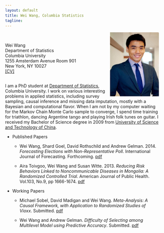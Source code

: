 ```yaml
---
layout: default
title: Wei Wang, Columbia Statistics 
tagline: 
---
```

<img src="figures/ssw.jpg" style="float:right" width="160" height="210" />
</p><br><br>
Wei Wang <br>
Department of Statistics<br>
Columbia University<br>
1255 Amsterdam Avenue Room 901<br>
New York, NY 10027
<br>
<a href="CV_WeiWang.pdf">[CV]</a><br><br></p>

<p>I am a PhD student at <a href="http://stat.columbia.edu">Department of
Statistics</a>, Columbia University. I work on various interesting problems in
applied statistics, including survey sampling, causal inference and missing data
imputation, mostly with a Bayesian and computational flavor. When I am not by my
computer waiting for the Markov Chain Monte Carlo sample to converge, I spend
time training for triathlon, dancing Argentine tango and playing Irish folk tunes
on guitar. I received my Bachelor of Science degree in 2009 from <a
href="http://en.ustc.edu.cn/">University of Science and Technology of
China</a>. </p>


* Published Papers
   - Wei Wang, Shard Goel, David Rothschild and Andrew Gelman. 2014. _Forecasting
     Elections  with Non-Representative Poll_. International Journal of
     Forecasting. Forthcoming. [pdf](research/forecasting-with-nonrepresentative-polls.pdf)

   - Aira Toivgoo, Wei Wang and Susan Witte. 2013.  _Reducing Risk
Behaviors Linked to Noncommunicable Diseases in Mongolia: A Randomized Controlled
Trial_. American Journal of Public Health. Vol.103, No.9, pp 1666-1674.
[pdf](research/reducing-risk-behaviros-linked-to-noncommunicable-diseases.pdf)

* Working Papers
  - Michael Sobel, David Madigan and Wei Wang. _Meta-Analysis: A Causal Framework, with Application to Randomized Studies of Vioxx_. Submitted. [pdf](research/Meta-Analysis-A-Causal-Framework.pdf)

  - Wei Wang and Andrew Gelman. _Difficulty of Selecting among Multilevel Model
    using Predictive Accuracy_. Submitted. [pdf](research/xval.pdf)


<!--  - Wei Wang, Ben Goodrich, Jonathan Kropko and Andrew Gelman. _Iterative Conditional Imputation of Time-Series Cross-Section Data._ In preparation. 
      - Wei Wang, Michael Sobel. _Causal Inference of Meta-Analysis using Bayesian Hierarchical Models._ In preparation.
-->



